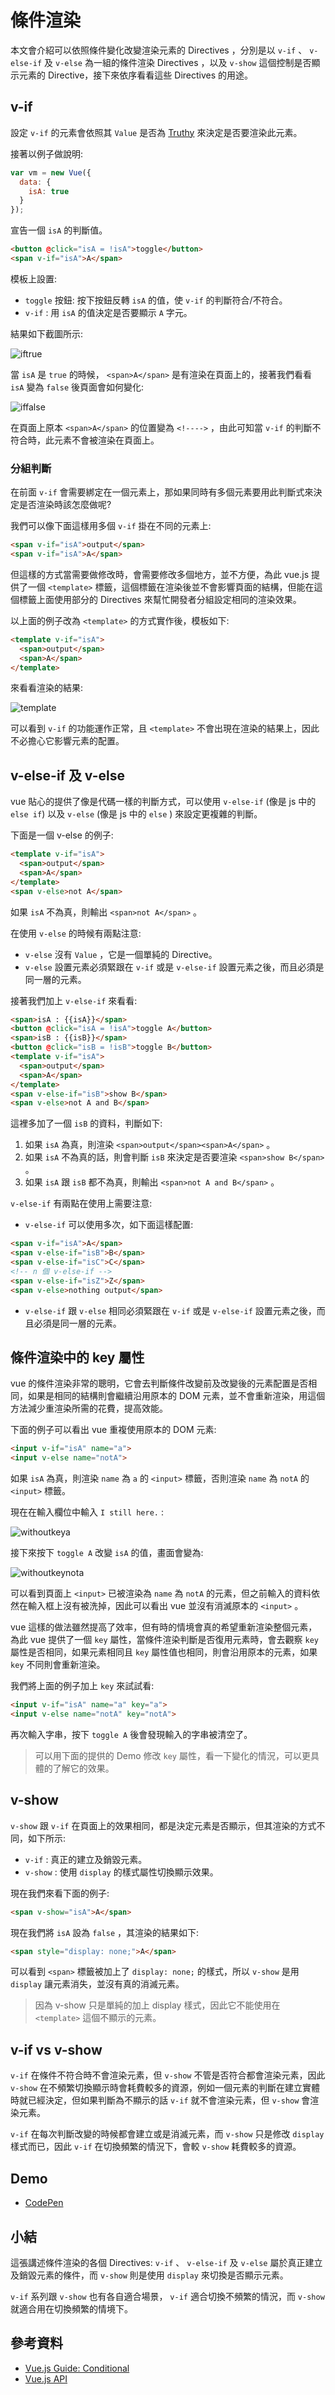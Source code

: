 # 條件渲染

本文會介紹可以依照條件變化改變渲染元素的 Directives ，分別是以 `v-if` 、 `v-else-if` 及 `v-else` 為一組的條件渲染 Directives ，以及 `v-show` 這個控制是否顯示元素的 Directive，接下來依序看看這些 Directives 的用途。

## v-if

設定 `v-if` 的元素會依照其 `Value` 是否為 [Truthy](https://developer.mozilla.org/zh-CN/docs/Glossary/Truthy) 來決定是否要渲染此元素。

接著以例子做說明:

```js
var vm = new Vue({
  data: {
    isA: true
  }
});
```

宣告一個 `isA` 的判斷值。

```html
<button @click="isA = !isA">toggle</button>
<span v-if="isA">A</span>
```

模板上設置:

* `toggle` 按鈕: 按下按鈕反轉 `isA` 的值，使 `v-if` 的判斷符合/不符合。
* `v-if` : 用 `isA` 的值決定是否要顯示 `A` 字元。

結果如下截圖所示:

![iftrue](./image/12_Conditional/iftrue.png)

當 `isA` 是 `true` 的時候， `<span>A</span>` 是有渲染在頁面上的，接著我們看看 `isA` 變為 `false` 後頁面會如何變化:

![iffalse](./image/12_Conditional/iffalse.png)

在頁面上原本 `<span>A</span>` 的位置變為 `<!---->` ，由此可知當 `v-if` 的判斷不符合時，此元素不會被渲染在頁面上。

### 分組判斷

在前面 `v-if` 會需要綁定在一個元素上，那如果同時有多個元素要用此判斷式來決定是否渲染時該怎麼做呢?

我們可以像下面這樣用多個 `v-if` 掛在不同的元素上:

```html
<span v-if="isA">output</span>
<span v-if="isA">A</span>
```

但這樣的方式當需要做修改時，會需要修改多個地方，並不方便，為此 vue.js 提供了一個 `<template>` 標籤，這個標籤在渲染後並不會影響頁面的結構，但能在這個標籤上面使用部分的 Directives 來幫忙開發者分組設定相同的渲染效果。

以上面的例子改為 `<template>` 的方式實作後，模板如下:

```html
<template v-if="isA">
  <span>output</span>
  <span>A</span>
</template>
```

來看看渲染的結果:

![template](./image/12_Conditional/template.png)

可以看到 `v-if` 的功能運作正常，且 `<template>` 不會出現在渲染的結果上，因此不必擔心它影響元素的配置。

## v-else-if 及 v-else

vue 貼心的提供了像是代碼一樣的判斷方式，可以使用 `v-else-if` (像是 js 中的 `else if`) 以及 `v-else` (像是 js 中的 `else` ) 來設定更複雜的判斷。

下面是一個 v-else 的例子:

```html
<template v-if="isA">
  <span>output</span>
  <span>A</span>
</template>
<span v-else>not A</span>
```

如果 `isA` 不為真，則輸出 `<span>not A</span>` 。

在使用 `v-else` 的時候有兩點注意:

* `v-else` 沒有 `Value` ，它是一個單純的 Directive。
* `v-else` 設置元素必須緊跟在 `v-if` 或是 `v-else-if` 設置元素之後，而且必須是同一層的元素。

接著我們加上 `v-else-if` 來看看:

```html
<span>isA : {{isA}}</span>
<button @click="isA = !isA">toggle A</button>
<span>isB : {{isB}}</span>
<button @click="isB = !isB">toggle B</button>
<template v-if="isA">
  <span>output</span>
  <span>A</span>
</template>
<span v-else-if="isB">show B</span>
<span v-else>not A and B</span>
```

這裡多加了一個 `isB` 的資料，判斷如下:

1. 如果 `isA` 為真，則渲染 `<span>output</span><span>A</span>` 。
1. 如果 `isA` 不為真的話，則會判斷 `isB` 來決定是否要渲染 `<span>show B</span>` 。
1. 如果 `isA` 跟 `isB` 都不為真，則輸出 `<span>not A and B</span>` 。

`v-else-if` 有兩點在使用上需要注意:

* `v-else-if` 可以使用多次，如下面這樣配置:

```html
<span v-if="isA">A</span>
<span v-else-if="isB">B</span>
<span v-else-if="isC">C</span>
<!-- n 個 v-else-if -->
<span v-else-if="isZ">Z</span>
<span v-else>nothing output</span>
```

* `v-else-if` 跟 `v-else` 相同必須緊跟在 `v-if` 或是 `v-else-if` 設置元素之後，而且必須是同一層的元素。

## 條件渲染中的 key 屬性

vue 的條件渲染非常的聰明，它會去判斷條件改變前及改變後的元素配置是否相同，如果是相同的結構則會繼續沿用原本的 DOM 元素，並不會重新渲染，用這個方法減少重渲染所需的花費，提高效能。

下面的例子可以看出 vue 重複使用原本的 DOM 元素:

```html
<input v-if="isA" name="a">
<input v-else name="notA">
```

如果 `isA` 為真，則渲染 `name` 為 `a` 的 `<input>` 標籤，否則渲染 `name` 為 `notA` 的 `<input>` 標籤。

現在在輸入欄位中輸入 `I still here.` :

![withoutkeya](./image/12_Conditional/withoutkeya.png)

接下來按下 `toggle A` 改變 `isA` 的值，畫面會變為:

![withoutkeynota](./image/12_Conditional/withoutkeynota.png)

可以看到頁面上 `<input>` 已被渲染為 `name` 為 `notA` 的元素，但之前輸入的資料依然在輸入框上沒有被洗掉，因此可以看出 vue 並沒有消滅原本的 `<input>` 。

vue 這樣的做法雖然提高了效率，但有時的情境會真的希望重新渲染整個元素，為此 vue 提供了一個 `key` 屬性，當條件渲染判斷是否復用元素時，會去觀察 `key` 屬性是否相同，如果元素相同且 `key` 屬性值也相同，則會沿用原本的元素，如果 `key` 不同則會重新渲染。

我們將上面的例子加上 `key` 來試試看:

```html
<input v-if="isA" name="a" key="a">
<input v-else name="notA" key="notA">
```

再次輸入字串，按下 `toggle A` 後會發現輸入的字串被清空了。

> 可以用下面的提供的 Demo 修改 `key` 屬性，看一下變化的情況，可以更具體的了解它的效果。

## v-show

`v-show` 跟 `v-if` 在頁面上的效果相同，都是決定元素是否顯示，但其渲染的方式不同，如下所示:

* `v-if` : 真正的建立及銷毀元素。
* `v-show` : 使用 `display` 的樣式屬性切換顯示效果。

現在我們來看下面的例子:

```html
<span v-show="isA">A</span>
```

現在我們將 `isA` 設為 `false` ，其渲染的結果如下:

```html
<span style="display: none;">A</span>
```

可以看到 `<span>` 標籤被加上了 `display: none;` 的樣式，所以 `v-show` 是用 `display` 讓元素消失，並沒有真的消滅元素。

> 因為 v-show 只是單純的加上 display 樣式，因此它不能使用在 `<template>` 這個不顯示的元素。

## v-if vs v-show

`v-if` 在條件不符合時不會渲染元素，但 `v-show` 不管是否符合都會渲染元素，因此 `v-show` 在不頻繁切換顯示時會耗費較多的資源，例如一個元素的判斷在建立實體時就已經決定，但如果判斷為不顯示的話 `v-if` 就不會渲染元素，但 `v-show` 會渲染元素。

`v-if` 在每次判斷改變的時候都會建立或是消滅元素，而 `v-show` 只是修改 `display` 樣式而已，因此 `v-if` 在切換頻繁的情況下，會較 `v-show` 耗費較多的資源。

## Demo

* [CodePen](https://codepen.io/peterhpchen/pen/ZqPGyd)

## 小結

這張講述條件渲染的各個 Directives: `v-if` 、 `v-else-if` 及 `v-else` 屬於真正建立及銷毀元素的條件，而 `v-show` 則是使用 `display` 來切換是否顯示元素。

`v-if` 系列跟 `v-show` 也有各自適合場景， `v-if` 適合切換不頻繁的情況，而 `v-show` 就適合用在切換頻繁的情境下。

## 參考資料

* [Vue.js Guide: Conditional](https://vuejs.org/v2/guide/conditional.html)
* [Vue.js API](https://vuejs.org/v2/api/#v-show)
